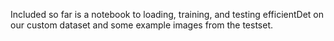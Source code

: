 Included so far is a notebook to loading, training, and testing efficientDet on our custom dataset and some example images from the testset.

